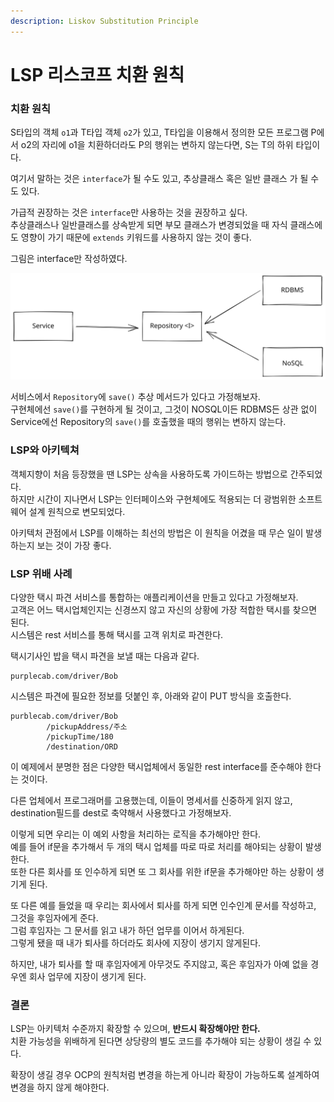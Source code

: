 ```yaml
---
description: Liskov Substitution Principle
---
```


# LSP 리스코프 치환 원칙

### 치환 원칙

S타입의 객체 `o1`과 T타입 객체 `o2`가 있고, T타입을 이용해서 정의한 모든 프로그램 P에서 o2의 자리에 o1을 치환하더라도 P의 행위는 변하지 않는다면, S는 T의 하위 타입이다.

여기서 말하는 것은 `interface`가 될 수도 있고, 추상클래스 혹은 일반 클래스 가 될 수도 있다.

가급적 권장하는 것은 `interface`만 사용하는 것을 권장하고 싶다.\
추상클래스나 일반클래스를 상속받게 되면 부모 클래스가 변경되었을 때 자식 클래스에도 영향이 가기 때문에 `extends` 키워드를 사용하지 않는 것이 좋다.

그림은 interface만 작성하였다.

<img src="../../../.gitbook/assets/file.drawing (2).svg" alt="" class="gitbook-drawing">

서비스에서 `Repository`에 `save()` 추상 메서드가 있다고 가정해보자.\
구현체에선 `save()`를 구현하게 될 것이고, 그것이 NOSQL이든 RDBMS든 상관 없이 Service에선 Repository의 `save()`를 호출했을 때의 행위는 변하지 않는다.

### LSP와 아키텍쳐

객체지향이 처음 등장했을 땐 LSP는 상속을 사용하도록 가이드하는 방법으로 간주되었다.\
하지만 시간이 지나면서 LSP는 인터페이스와 구현체에도 적용되는 더 광범위한 소프트웨어 설계 원칙으로 변모되었다.

아키텍처 관점에서 LSP를 이해하는 최선의 방법은 이 원칙을 어겼을 때 무슨 일이 발생하는지 보는 것이 가장 좋다.

### LSP 위배 사례

다양한 택시 파견 서비스를 통합하는 애플리케이션을 만들고 있다고 가정해보자.\
고객은 어느 택시업체인지는 신경쓰지 않고 자신의 상황에 가장 적합한 택시를 찾으면 된다.\
시스템은 rest 서비스를 통해 택시를 고객 위치로 파견한다.

택시기사인 밥을 택시 파견을 보낼 때는 다음과 같다.

```
purplecab.com/driver/Bob
```

시스템은 파견에 필요한 정보를 덧붙인 후, 아래와 같이 PUT 방식을 호출한다.

```
purblecab.com/driver/Bob
        /pickupAddress/주소
        /pickupTime/180
        /destination/ORD
```

이 예제에서 분명한 점은 다양한 택시업체에서 동일한 rest interface를 준수해야 한다는 것이다.

다른 업체에서 프로그래머를 고용했는데, 이들이 명세서를 신중하게 읽지 않고, destination필드를 dest로 축약해서 사용했다고 가정해보자.

이렇게 되면 우리는 이 예외 사항을 처리하는 로직을 추가해야만 한다.\
예를 들어 if문을 추가해서 두 개의 택시 업체를 따로 따로 처리를 해야되는 상황이 발생한다.\
또한 다른 회사를 또 인수하게 되면 또 그 회사를 위한 if문을 추가해야만 하는 상황이 생기게 된다.

또 다른 예를 들었을 때 우리는 회사에서 퇴사를 하게 되면 인수인계 문서를 작성하고, 그것을 후임자에게 준다.\
그럼 후임자는 그 문서를 읽고 내가 하던 업무를 이어서 하게된다.\
그렇게 됐을 때 내가 퇴사를 하더라도 회사에 지장이 생기지 않게된다.

하지만, 내가 퇴사를 할 때 후임자에게 아무것도 주지않고, 혹은 후임자가 아예 없을 경우엔 회사 업무에 지장이 생기게 된다.

### 결론

LSP는 아키텍처 수준까지 확장할 수 있으며, **반드시 확장해야만 한다.**\
치환 가능성을 위배하게 된다면 상당량의 별도 코드를 추가해야 되는 상황이 생길 수 있다.

확장이 생길 경우 OCP의 원칙처럼 변경을 하는게 아니라 확장이 가능하도록 설계하여 변경을 하지 않게 해야한다.
